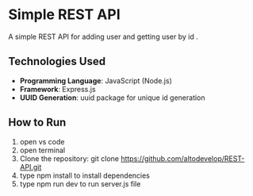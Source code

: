# Simple REST API

A simple REST API for adding user and getting user by id .

## Technologies Used
- **Programming Language**: JavaScript (Node.js)
- **Framework**: Express.js
- **UUID Generation**: uuid package for unique id generation

## How to Run
1.   open vs code
2.  open terminal
3. Clone the repository:
git clone https://github.com/altodevelop/REST-API.git
5. type npm install to install dependencies 
6. type npm run dev to run server.js file